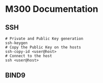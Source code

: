 # M300 Documentation
## SSH
```
# Private and Public Key generation
ssh-keygen
# Copy the Public Key on the hosts
ssh-copy-id <user@host>
# Connect to the host
ssh <user@host>
```
## BIND9
```

```
